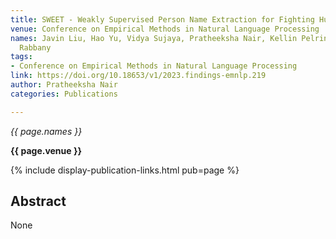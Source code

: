 ```yaml
---
title: SWEET - Weakly Supervised Person Name Extraction for Fighting Human Trafficking
venue: Conference on Empirical Methods in Natural Language Processing
names: Javin Liu, Hao Yu, Vidya Sujaya, Pratheeksha Nair, Kellin Pelrine, Reihaneh
  Rabbany
tags:
- Conference on Empirical Methods in Natural Language Processing
link: https://doi.org/10.18653/v1/2023.findings-emnlp.219
author: Pratheeksha Nair
categories: Publications

---
```


*{{ page.names }}*

**{{ page.venue }}**

{% include display-publication-links.html pub=page %}

## Abstract

None
